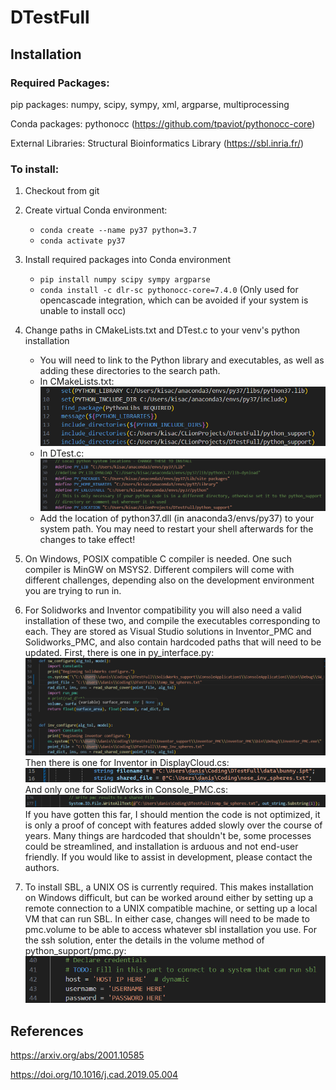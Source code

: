 # DTestFull

## Installation
### Required Packages:

pip packages: numpy, scipy, sympy, xml, argparse, multiprocessing

Conda packages: pythonocc (https://github.com/tpaviot/pythonocc-core)

External Libraries: Structural Bioinformatics Library (https://sbl.inria.fr/)

### To install:

1. Checkout from git
2. Create virtual Conda environment:
  
   - `conda create --name py37 python=3.7`
   - `conda activate py37`
  
3. Install required packages into Conda environment

   - `pip install numpy scipy sympy argparse`
   - `conda install -c dlr-sc pythonocc-core=7.4.0` (Only used for opencascade integration, which can be avoided if your system is unable to install occ)
   
4. Change paths in CMakeLists.txt and DTest.c to your venv's python installation

   - You will need to link to the Python library and executables, as well as adding these directories to the search path.
   - In CMakeLists.txt:
   ![alt text](screenshot_cmake.png)
   - In DTest.c:
   ![alt text](screenshot_dtest.png)
   - Add the location of python37.dll (in anaconda3/envs/py37) to your system path. You may need to restart your shell afterwards for the changes to take effect!

5. On Windows, POSIX compatible C compiler is needed. One such compiler is MinGW on MSYS2. Different compilers will come with different challenges, depending also on the development environment you are trying to run in.

6. For Solidworks and Inventor compatibility you will also need a valid installation of these two, and compile the executables corresponding to each. They are stored as Visual Studio solutions in Inventor_PMC and Solidworks_PMC, and also contain hardcoded paths that will need to be updated. First, there is one in py_interface.py:
![alt text](image-2.png)
Then there is one for Inventor in DisplayCloud.cs:
![alt text](image-1.png)
And only one for SolidWorks in Console_PMC.cs:
![alt text](image-3.png)
If you have gotten this far, I should mention the code is not optimized, it is only a proof of concept with features added slowly over the course of years. Many things are hardcoded that shouldn't be, some processes could be streamlined, and installation is arduous and not end-user friendly. If you would like to assist in development, please contact the authors.

1. To install SBL, a UNIX OS is currently required. This makes installation on Windows difficult, but can be worked around either by setting up a remote connection to a UNIX compatible machine, or setting up a local VM that can run SBL. In either case, changes will need to be made to pmc.volume to be able to access whatever sbl installation you use. For the ssh solution, enter the details in the volume method of python_support/pmc.py:
   ![alt text](image.png)


## References

https://arxiv.org/abs/2001.10585

https://doi.org/10.1016/j.cad.2019.05.004

